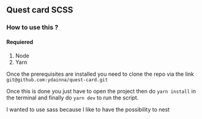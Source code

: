 ## Quest card SCSS

### How to use this ?

#### Requiered

1.  Node
2.  Yarn

Once the prerequisites are installed you need to clone the repo via the link
`git@github.com:ydainna/quest-card.git`

Once this is done you just have to open the project then do `yarn install` in the terminal and finally do `yarn dev` to run the script.

I wanted to use sass because I like to have the possibility to nest
